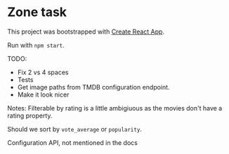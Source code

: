 # Zone task

This project was bootstrapped with [Create React App](https://github.com/facebookincubator/create-react-app).

Run with `npm start`.

TODO:
* Fix 2 vs 4 spaces
* Tests
* Get image paths from TMDB configuration endpoint.
* Make it look nicer

Notes:
Filterable by rating is a little ambigiuous as the movies don't have a rating property.

Should we sort by `vote_average` or `popularity`.

Configuration API, not mentioned in the docs